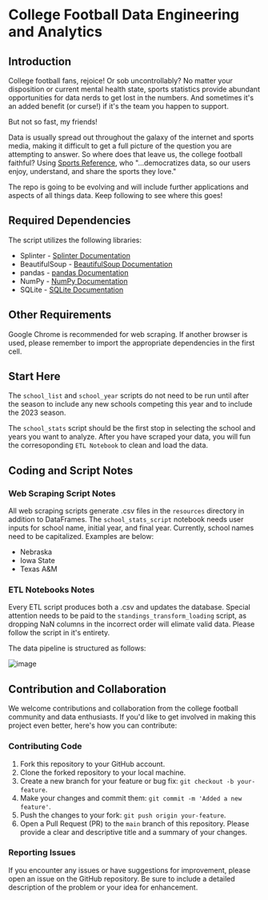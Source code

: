 # College Football Data Engineering and Analytics

## Introduction
College football fans, rejoice! Or sob uncontrollably? No matter your disposition or current mental health state, sports statistics provide abundant opportunities for data nerds to get lost in the numbers. And sometimes it's an added benefit (or curse!) if it's the team you happen to support.

But not so fast, my friends!

Data is usually spread out throughout the galaxy of the internet and sports media, making it difficult to get a full picture of the question you are attempting to answer. So where does that leave us, the college football faithful? Using [Sports Reference](https://sports-reference.com/), who "...democratizes data, so our users enjoy, understand, and share the sports they love."

The repo is going to be evolving and will include further applications and aspects of all things data. Keep following to see where this goes!

## Required Dependencies
The script utilizes the following libraries:
* Splinter - [Splinter Documentation](https://splinter.readthedocs.io/en/latest/)
* BeautifulSoup - [BeautifulSoup Documentation](https://www.crummy.com/software/BeautifulSoup/bs4/doc/)
* pandas - [pandas Documentation](https://pandas.pydata.org/)
* NumPy - [NumPy Documentation](https://numpy.org/)
* SQLite - [SQLite Documentation](https://www.sqlite.org/docs.html)

## Other Requirements
Google Chrome is recommended for web scraping. If another browser is used, please remember to import the appropriate dependencies in the first cell.

## Start Here

The `school_list` and `school_year` scripts do not need to be run until after the season to include any new schools competing this year and to include the 2023 season.

The `school_stats` script should be the first stop in selecting the school and years you want to analyze.  After you have scraped your data, you will fun the corresoponding `ETL Notebook` to clean and load the data.

## Coding and Script Notes
### Web Scraping Script Notes

All web scraping scripts generate .csv files in the `resources` directory in addition to DataFrames.  The `school_stats_script` notebook needs user inputs for school name, initial year, and final year.  Currently, school names need to be capitalized.  Examples are below:
* Nebraska
* Iowa State
* Texas A&M

### ETL Notebooks Notes

Every ETL script produces both a .csv and updates the database.  Special attention needs to be paid to the `standings_transform_loading` script, as dropping NaN columns in the incorrect order will elimate valid data.  Please follow the script in it's entirety.

The data pipeline is structured as follows:

![image](https://github.com/grantkerkman/cfb-data-engineering/assets/39035066/c797193b-bee7-43fc-9a9a-8968a7a7708f)

## Contribution and Collaboration

We welcome contributions and collaboration from the college football community and data enthusiasts. If you'd like to get involved in making this project even better, here's how you can contribute:

### Contributing Code

1. Fork this repository to your GitHub account.
2. Clone the forked repository to your local machine.
3. Create a new branch for your feature or bug fix: `git checkout -b your-feature`.
4. Make your changes and commit them: `git commit -m 'Added a new feature'`.
5. Push the changes to your fork: `git push origin your-feature`.
6. Open a Pull Request (PR) to the `main` branch of this repository. Please provide a clear and descriptive title and a summary of your changes.

### Reporting Issues

If you encounter any issues or have suggestions for improvement, please open an issue on the GitHub repository. Be sure to include a detailed description of the problem or your idea for enhancement.
